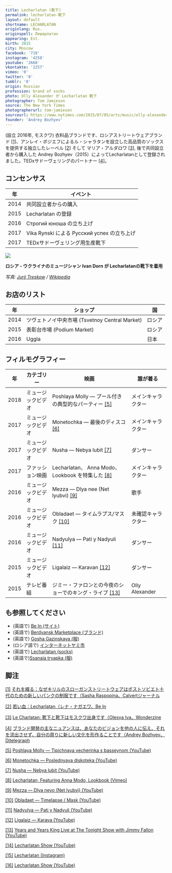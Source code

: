 ```yaml
---
title: Lecharlatan (靴下)
permalink: lecharlatan-靴下
layout: default
shortname: LECHARLATAN
originlang: Rus.
originspell: Лешарлатан
appearing: Est.
birth: 2015
city: Moscow
facebook: '719'
instagram: '4258'
youtube: '2668'
vkontakte: '2257'
vimeo: '0'
twitter: '0'
tumblr: '0'
origin: Russian
profession: brand of socks
photo: Olly Alexander が Lecharlatan 靴下
photographer: Tom Jamieson
source: The New York Times
photographerurl: tom-jamieson
sourceurl: https://www.nytimes.com/2015/07/05/arts/music/olly-alexander-releases-his-debut-album-with-years-years
founder: 'Andrey Bozhyev'
---
```


(設立	2016年, モスクワ) 衣料品ブランドです、ロシアストリートウェアブランド <span id="a1">[\[1\]](#f1)</span>、アンレイ・ボジエフによるル・シャラタンを設立した高品質のソックスを提供する独立したレーベル <span id="a2">[\[2\]](#f2)</span> そして マリア・アルダロワ <span id="a3">[\[3\]](#f3)</span>, 後で共同設立者から購入した Andrey Bozhyev（2015）によってLecharlatanとして登録されました。TEDxサドーヴェリングのパートナー <span id="a4">[\[4\]](#f4)</span>。

## コンセンサス

|年|イベント|
|-|-|
|2014|共同設立者からの購入|
|2015|Lecharlatan の登録|
|2016|Строгий юноша の立ち上げ|
|2017|Vika Rynski による Русский успех の立ち上げ|
|2017|TEDxサドーヴェリング用生産靴下|

![](https://upload.wikimedia.org/wikipedia/commons/1/16/Иван_Дорн_фотосессия.png)

**ロシア - ウクライナのミュージシャン Ivan Dorn が Lecharlatanの靴下を着用**

*写真: [Jurij Treskow](/jurij-treskow) / [Wikipedia](https://en.wikipedia.org/wiki/Ivan_Dorn)*

## お店のリスト

|年|ショップ|国|
|----|---------|---|
|2014|ツヴェトノイ中央市場 (Tsvetnoy Central Market)|ロシア|
|2015|表彰台市場 (Podium Market)|ロシア|
|2016|Uggla|日本|

## フィルモグラフィー

|年|カテゴリー|映画|誰が着る|
|---|---|---|---|
|2018|ミュージックビデオ|Poshlaya Molly — プール付きの典型的なパーティー <span id="a5">[\[5\]](#f5)</span>|メインキャラクター|
|2017|ミュージックビデオ|Monetochka — 最後のディスコ <span id="a6">[\[6\]](#f6)</span>|メインキャラクター|
|2017|ミュージックビデオ|Nusha — Nebya lubit <span id="a7">[\[7\]](#f7)</span>|ダンサー|
|2017|ファッション映画|Lecharlatan、 Anna Modo、Lookbook を特集した <span id="a8">[\[8\]](#f8)</span>|メインキャラクター|
|2016|ミュージックビデオ|Mezza — Dlya nee (Net lyubvi) <span id="a9">[\[9\]](#f9)</span>|歌手|
|2016|ミュージックビデオ|Obladaet — タイムラプス/マスク <span id="a10">[\[10\]](#f10)</span>|未確認キャラクター|
|2016|ミュージックビデオ|Nadyulya — Pati y Nadyuli <span id="a11">[\[11\]](#f11)</span>|ダンサー|
|2015|ミュージックビデオ|Ligalaiz — Karavan <span id="a12">[\[12\]](#f12)</span>|ダンサー|
|2015|テレビ番組|ジミー・ファロンとの今夜のショーでのキング・ライブ <span id="a13">[\[13\]](#f13)</span>|Olly Alexander|

## も参照してください

+ (英語で) [Be In (サイト)](be-in-site)
+ (英語で) [Berdyansk Marketplace (ブランド)](berdyansk-marketplace)
+ (英語で) [Gosha Gazinskaya (服)](gosha-gazinskaya)
+ (ロシア語で) [インターネットヤミ市](internet-yami-ichi)
+ (英語で) [Lecharlatan (socks)](lecharlatan)
+ (英語で)[Ssanaia tryapka (服)](ssanye-tryapki-clothes)

## 脚注

[[1]](#a1) <span id="f1"></span> [それを綴る：なぜキリルのスローガンストリートウェアはポストソビエト十代のための新しいパンクの制服です（Sasha Raspopina、Calvertジャーナル](http://calvertjournal.com/articles/show/6278/cyrillic-slogan-streetwear-clothing-rubchinskiy-vetements)

[[2]](#a2) <span id="f2"></span> [若い血：Lecharlatan（レナ・ナガエワ、Be In](http://www.be-in.ru/people/35783-lecharlatan)

[[3]](#a3) <span id="f3"></span> [Le Charlatan: 靴下と靴下はモスクワ出身です（Olesya Iva、Wonderzine](http://www.wonderzine.com/wonderzine/style/new_faces/200619-le-charlatan-socks)

[[4]](#a4) <span id="f4"></span> [ブランド開発の主なニュアンスは、あなたのビジョンを他の人に伝え、それを流出させず、自分の周りに新しい文化を形作ることです（Andrey Bozhyev、Ditelegraph](http://ditelegraph.ru/members/news/37)

[[5]](#a5) <span id="f5"></span> [Poshlaya Molly — Tipichnaya vecherinka s basseynom (YouTube)](https://www.youtube.com/watch?v=ccdHspHSJQ8)

[[6]](#a6) <span id="f6"></span> [Monetochka — Poslednyaya diskoteka (YouTube)](https://www.youtube.com/watch?v=lMWmUYAkxw8)

[[7]](#a7) <span id="f7"></span> [Nusha — Nebya lubit (YouTube)](https://www.youtube.com/watch?v=lMWmUYAkxw8)

[[8]](#a7) <span id="f8"></span> [Lecharlatan, Featuring Anna Modo, Lookbook (Vimeo)](https://vimeo.com/201676515)

[[9]](#a9) <span id="f9"></span> [Mezza — Dlya neyo (Net lyubvi) (YouTube)](https://www.youtube.com/watch?v=3IAPMqSPLIA)

[[10]](#a10) <span id="f10"></span> [Obladaet — Timelapse / Mask (YouTube)](https://www.youtube.com/watch?v=mK4Y_mOpdWk)

[[11]](#a11) <span id="f11"></span> [Nadyulya — Pati y Nadyuli (YouTube)](https://www.youtube.com/watch?v=SHkh7hOAhWI)

[[12]](#a12) <span id="f12"></span> [Ligalaiz — Karava (YouTube)](https://www.youtube.com/watch?v=ZBl9eMXKfDs)

[[13]](#a13) <span id="f13"></span> [Years and Years King Live at The Tonight Show with Jimmy Fallon (YouTube)](https://www.youtube.com/watch?v=BXFtLA5Cj0o)

[[14]](#a14) <span id="f14"></span> [Lecharlatan Show (YouTube)](https://www.youtube.com/channel/UCBR-dSrqop9Yb5neMGugH5A)

[[15]](#a15) <span id="15"></span> [Lecharlatan (Instagram)](https://www.instagram.com/lecharlatanru/)

[[16]](#a16) <span id="f16"></span> [Lecharlatan Show (YouTube)](https://www.youtube.com/channelUCBR-dSrqop9Yb5neMGugH5A/about)
